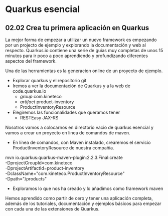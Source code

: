# Quarkus esencial
## 02.02 Crea tu primera aplicación en Quarkus

La mejor forma de empezar a utilizar un nuevo framework es empezando por un projecto de ejemplo y explorando
la documentación y web al respecto.
Quarkus.io contiene una serie de guias muy completas de unos 15 minutos para ir poco a poco aprendiendo y profundizando
diferentes aspectos del framework.

Una de las herramientas es la generacion online de un proyecto de ejemplo.

* Explorar quarkus y el repositorio git
* Iremos a ver la documentación de Quarkus y a la web de code.quarkus.io
  - *group* com.kineteco
  - *artifact* product-inventory
  - ProductInventoryResource
* Elegiremos las funcionalidades que queramos tener
  - RESTEasy JAX-RS

Nosotros vamos a colocarnos en directorio vacio de quarkus esencial y vamos a crear un proyecto en linea de comandos de maven.
* En línea de comandos, con Maven instalado, crearemos el servicio ProductInventoryResource de nuestra compañia.


mvn io.quarkus:quarkus-maven-plugin:2.2.3.Final:create \
-DprojectGroupId=com.kineteco \
-DprojectArtifactId=product-inventory \
-DclassName="com.kineteco.ProductInventoryResource" \
-Dpath="/products"

* Exploramos lo que nos ha creado y lo añadimos como framework maven

Hemos aprendido como partir de cero y tener una aplicación completa, además de los tutoriales, documentación y ejemplos
básicos para empezar con cada una de las extensiones de Quarkus.
